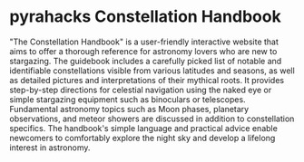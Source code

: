 # pyrahacks Constellation Handbook 
"The Constellation Handbook" is a user-friendly interactive website that aims to offer a thorough reference for astronomy lovers who are new to stargazing. The guidebook includes a carefully picked list of notable and identifiable constellations visible from various latitudes and seasons, as well as detailed pictures and interpretations of their mythical roots. It provides step-by-step directions for celestial navigation using the naked eye or simple stargazing equipment such as binoculars or telescopes. Fundamental astronomy topics such as Moon phases, planetary observations, and meteor showers are discussed in addition to constellation specifics. The handbook's simple language and practical advice enable newcomers to comfortably explore the night sky and develop a lifelong interest in astronomy.


